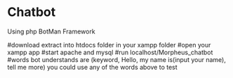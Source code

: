 # Chatbot 

Using php BotMan Framework 

#download extract into htdocs folder in your xampp folder
#open your xampp app
#start apache and mysql
#run localhost/Morpheus_chatbot
#words bot understands are (keyword, Hello, my name is(input your name), tell me more)
you could use any of the words above to test
